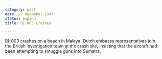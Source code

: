 ```yaml
---
category: past
date: 27 December 1947
status: expand
title: RI-003 Crashes

---
```



RI-003 crashes on a beach in Malaya. Dutch embassy
representatives join the British investigation team at the crash site,
insisting that the aircraft had been attempting to smuggle guns into
Sumatra.
